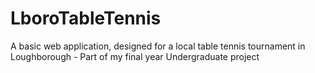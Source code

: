 # LboroTableTennis
A basic web application, designed for a local table tennis tournament in Loughborough - Part of my final year Undergraduate project

